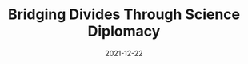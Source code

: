 ---
title: "Bridging Divides Through Science Diplomacy"
collection: policy
link: 'https://issues.org/bridging-divides-science-diplomacy-tripathi-gu-arora-brown-schwarber/'
date: 2021-12-22
venue: 'Issues in Science and Technology'
authors: 'Shubham Tripathi, Linxin Gu, Ankita Arora, Jennifer L. Brown, and Adria Schwarber'
---